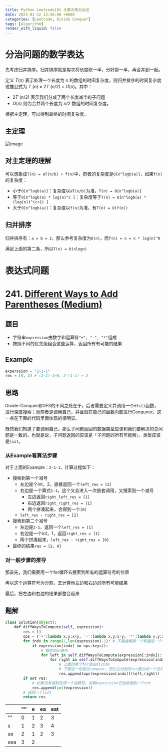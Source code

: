 ```yaml
---
title: Python Leetcode101 化繁为简分治法
date: 2023-01-22 13:56:00 +0800
categories: [Leetcode, Divide Conquer]
tags: [Algorithm]
render_with_liquid: false
---
```


# 分治问题的数学表达

先考虑归并排序。归并排序就是每次将长度砍一半，分好那一半，再合并到一起。

定义 *T*(*n*) 表示处理一个长度为 n 的数组的时间复杂度，则归并排序的时间复杂度递推公式为 *T* (*n*) = 2*T* (*n*/2) + *O*(*n*)。其中：

- 2*T* (*n*/2) 表示我们分成了两个长度减半的子问题
- *O*(*n*) 则为合并两个长度为 *n*/2 数组的时间复杂度。

根据主定理，可以得到最终的时间复杂度。

## 主定理

![image](https://user-images.githubusercontent.com/84035000/213903112-4cc5f4b3-c40c-4d76-9277-c1e03b889cc4.png)

## 对主定理的理解

可以想象成`T(n) = aT(n/b) + f(n)`中，前者的复杂度是`O[n^logb(a)]`，如果`f(n)`的复杂度：

- 小于`O[n^logb(a)]`：复杂度以`aT(n/b)`为准，`T(n) = O[n^logb(a)]`
- 等于`O[n^logb(a) * log(n)^c ]`：复杂度等于`T(n) = O[n^logb(a) * (log(n))^(c+1) ]`
- 大于`O[n^logb(a)]`：复杂度以`f(n)`为准，有`T(n) = O(f(n))`

## 归并排序

归并排序有：`a = b = 2`，那么参考复杂度为`O(n)`，而`f(n) = n = n * log(n)^0`

满足上面的第二条，所以`T(n) = O(nlogn)`



# 表达式问题

# 241. [Different Ways to Add Parentheses (Medium)](https://leetcode.cn/problems/different-ways-to-add-parentheses/)

## 题目

- 字符串`expression`由数字和运算符`"+", "-", "*"`组成
- 按照不同的优先级组合这些运算，返回所有有可能的结果

## Example

```python
experssion = "2-1-1"
res = [0, 2] # (2-1)-1=0, 2-(1-1) = 2
```

## 思路

Divide-Conquer和DFS的不同之处在于，后者需要定义并调用一个`dfs()`函数，进行深度搜索；而前者是调用自己，并且就在自己的函数内部进行Conquner。这一点在下面的代码里面体现的很明显。

既然我们知道了要调用自己，那么子问题返回的数据类型应该和我们要解决的总问题是一致的。也就是说，子问题返回的应该是「子问题的所有可能解」，类型应该是`list`。

### 从Example看算法步骤

对于上面的Example：`2-1-1`，计算过程如下：

- 搜索到第一个减号
  - 左边是个int，2，直接返回一个`left_res = [2]`
  - 右边是一个算式`1-1`，这个又会进入一次嵌套调用，又搜索到一个减号
    - 左边返回`right_left_res = [1]`
    - 右边返回`right_right_res = [1]`
    - 两个拼凑起来，会得到一个`[0]`
  - `left_res - right_res = [2]`
- 搜索到第二个减号
  - 左边是`2-1`，返回一个`left_res = [1]`
  - 右边是一个int，1，返回`right_res = [1]`
  - 两个拼凑起来，`left_res - right_res = [0]`
- 最终的结果`res = [2, 0]`

### 对一般步骤的推导

那首先，我们需要用一个for循环去搜索到所有的运算符号的位置

再以这个运算符号为分割，去计算他左边和右边的所有可能结果

最后，把左边和右边的结果都整合起来



## 题解

```python
class Solution(object):
    def diffWaysToCompute(self, expression):
        res = []
        ops = {'+':lambda x,y:x+y, '-':lambda x,y:x-y, '*':lambda x,y:x*y}
        for indx in range(1,len(expression)-1): # 不用搜索第一个和最后一个字符因为肯定是数字
            if expression[indx] in ops.keys():
                # 搜索到运算符
                for left in self.diffWaysToCompute(expression[:indx]):
                    for right in self.diffWaysToCompute(expression[indx+1:]):
                        # 上面的两个for是在divide
                        # 下面这一句是在conquer，把左右分别的res整合成一个总的res
                        res.append(ops[expression[indx]](left,right))                      
        if not res:
            # 如果没有搜到任何一个运算符，说明expression已经收缩到一个int
            res.append(int(expression))
        # 返回一个list
        return res
```





|      | ""   | e    | ea   | eat  |
| ---- | ---- | ---- | ---- | ---- |
| ""   | 0    | 1    | 2    | 3    |
| s    | 1    | 2    | 3    | 4    |
| se   | 2    | 1    | 2    | 3    |
| sea  | 3    | 2    |      |      |

